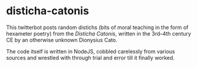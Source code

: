 # disticha-catonis

This twitterbot posts random distichs (bits of moral teaching in the form of hexameter poetry) from the *Disticha Catonis*, written in the 3rd–4th century CE by an otherwise unknown Dionysius Cato.

The code itself is written in NodeJS, cobbled carelessly from various sources and wrestled with through trial and error till it finally worked.